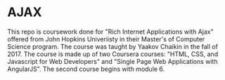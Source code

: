 # AJAX

This repo is coursework done for "Rich Internet Applications with Ajax" offered from John Hopkins Univeriisty in their Master's of Computer Science program.  The course was taught by Yaakov Chaikin in the fall of 2017. The course is made up of two Coursera courses: "HTML, CSS, and Javascript for Web Developers" and "Single Page Web Applications with AngularJS".  The second course begins with module 6.
